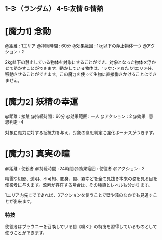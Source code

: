 ## 1-3:（ランダム）	4-5:友情	6:情熱

# [魔力1] 念動

@距離 : 1エリア	@持続時間 : 60分	@効果範囲 : 1kg以下の静止物体一つ	@アクション : 2

2kg以下の静止している物体を対象にすることができ、対象となった物体を浮かせて動かすことができます。動かしている物体は、1ラウンドあたり1エリア分、移動させることができます。この魔力を使って生物に直接働きかけることはできません。

# [魔力2] 妖精の幸運

@距離 : 接触	@持続時間 : 60分	@効果範囲 : 一人	@アクション : 2	@効果 : 意思判定+4

対象に魔力に対する抵抗力を与え、対象の意思判定に強化ボーナスがつきます。

# [魔力3] 真実の瞳

@距離 : 使役者	@持続時間 : 24時間	@効果範囲 : 使役者	@アクション : 2

精霊や幻影、透明、不可知、変身、闇、霧などを全て見抜き本来の姿を見る目を使役者に与えます。源素が存在する場合は、その種類とレベルも分かります。

1エリア内先までであれば、3アクションを使うことで壁や箱のなかでも見通すことが出来ます。

### 特技

使役者はブラウニーを召喚している間《嗅ぐ》の特技を習得しているものとして使うことができます。
